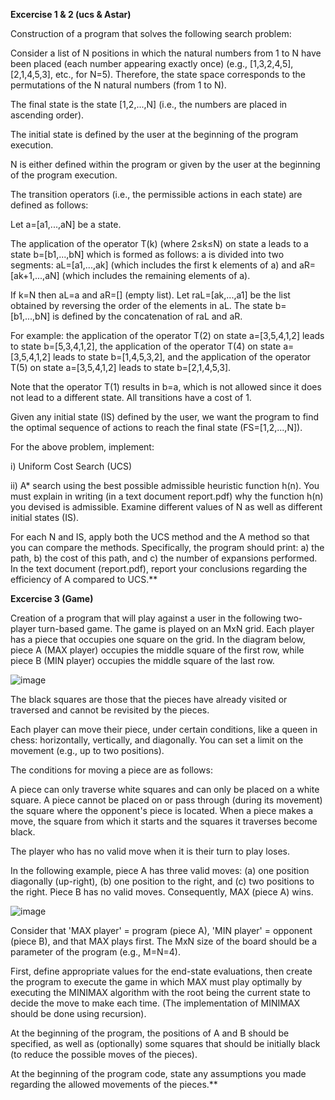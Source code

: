 **Εxcercise 1 & 2 (ucs & Astar)**


Construction of a program that solves the following search problem:

Consider a list of N positions in which the natural numbers from 1 to N have been placed (each number appearing exactly once) (e.g., [1,3,2,4,5], [2,1,4,5,3], etc., for N=5). Therefore, the state space corresponds to the permutations of the N natural numbers (from 1 to N). 

The final state is the state [1,2,...,N] (i.e., the numbers are placed in ascending order).

The initial state is defined by the user at the beginning of the program execution.

N is either defined within the program or given by the user at the beginning of the program execution.

The transition operators (i.e., the permissible actions in each state) are defined as follows:

Let a=[a1,...,aN] be a state. 

The application of the operator T(k) (where 2≤k≤N) on state a leads to a state b=[b1,...,bN] which is formed as follows: a is divided into two segments: aL=[a1,...,ak] (which includes the first k elements of a) and aR=[ak+1,...,aN] (which includes the remaining elements of a).

If k=N then aL=a and aR=[] (empty list). Let raL=[ak,...,a1] be the list obtained by reversing the order of the elements in aL. The state b=[b1,...,bN] is defined by the concatenation of raL and aR.

For example: the application of the operator T(2) on state a=[3,5,4,1,2] leads to state b=[5,3,4,1,2], the application of the operator T(4) on state a=[3,5,4,1,2] leads to state b=[1,4,5,3,2], and the application of the operator T(5) on state a=[3,5,4,1,2] leads to state b=[2,1,4,5,3].

Note that the operator T(1) results in b=a, which is not allowed since it does not lead to a different state. All transitions have a cost of 1.

Given any initial state (IS) defined by the user, we want the program to find the optimal sequence of actions to reach the final state (FS=[1,2,...,N]).

For the above problem, implement:

i) Uniform Cost Search (UCS) 

ii) A* search using the best possible admissible heuristic function h(n). You must explain in writing (in a text document report.pdf) why the function h(n) you devised is admissible. 
Examine different values of N as well as different initial states (IS). 

For each N and IS, apply both the UCS method and the A method so that you can compare the methods. Specifically, the program should print: a) the path, b) the cost of this path, and c) the number of expansions performed. In the text document (report.pdf), report your conclusions regarding the efficiency of A compared to UCS.**



**Εxcercise 3 (Game)**



Creation of a program that will play against a user in the following two-player turn-based game.
The game is played on an MxN grid. Each player has a piece that occupies one square on the grid. In the diagram below, piece A (MAX player) occupies the middle square of the first row, while piece B (MIN player) occupies the middle square of the last row.

![image](https://github.com/BourliEftychia/Artificial-Intelligence-project/assets/72252284/e5e6ba2d-5db9-411c-af42-1d92076d1972)

The black squares are those that the pieces have already visited or traversed and cannot be revisited by the pieces.

Each player can move their piece, under certain conditions, like a queen in chess: horizontally, vertically, and diagonally. You can set a limit on the movement (e.g., up to two positions).

The conditions for moving a piece are as follows:

A piece can only traverse white squares and can only be placed on a white square.
A piece cannot be placed on or pass through (during its movement) the square where the opponent's piece is located.
When a piece makes a move, the square from which it starts and the squares it traverses become black.

The player who has no valid move when it is their turn to play loses.

In the following example, piece A has three valid moves: (a) one position diagonally (up-right), (b) one position to the right, and (c) two positions to the right. Piece B has no valid moves. Consequently, MAX (piece A) wins.

![image](https://github.com/BourliEftychia/Artificial-Intelligence-project/assets/72252284/e2c1f3c3-73a5-4926-8d7e-6d6ce2366559)

Consider that 'MAX player' = program (piece A), 'MIN player' = opponent (piece B), and that MAX plays first. The MxN size of the board should be a parameter of the program (e.g., M=N=4).

First, define appropriate values for the end-state evaluations, then create the program to execute the game in which MAX must play optimally by executing the MINIMAX algorithm with the root being the current state to decide the move to make each time. (The implementation of MINIMAX should be done using recursion).

At the beginning of the program, the positions of A and B should be specified, as well as (optionally) some squares that should be initially black (to reduce the possible moves of the pieces).

At the beginning of the program code, state any assumptions you made regarding the allowed movements of the pieces.**

